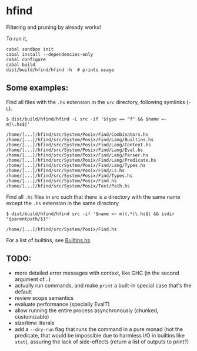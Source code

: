 hfind
=====

Filtering and pruning by already works!

To run it,
```
cabal sandbox init
cabal install --dependencies-only
cabal configure
cabal build
dist/build/hfind/hfind -h  # prints usage
```

Some examples:
--------------

Find all files with the `.hs` extension in the `src` directory, following symlinks (`-L`).
```
$ dist/build/hfind/hfind -L src -if '$type == "f" && $name =~ m|\.hs$|'

/home/[...]/hfind/src/System/Posix/Find/Combinators.hs
/home/[...]/hfind/src/System/Posix/Find/Lang/Builtins.hs
/home/[...]/hfind/src/System/Posix/Find/Lang/Context.hs
/home/[...]/hfind/src/System/Posix/Find/Lang/Eval.hs
/home/[...]/hfind/src/System/Posix/Find/Lang/Parser.hs
/home/[...]/hfind/src/System/Posix/Find/Lang/Predicate.hs
/home/[...]/hfind/src/System/Posix/Find/Lang/Types.hs
/home/[...]/hfind/src/System/Posix/Find/Ls.hs
/home/[...]/hfind/src/System/Posix/Find/Types.hs
/home/[...]/hfind/src/System/Posix/Find.hs
/home/[...]/hfind/src/System/Posix/Text/Path.hs
```

Find all `.hs` files in src such that there is a directory with the same name
except the `.hs` extension in the same directory
```
$ dist/build/hfind/hfind src -if '$name =~ m|(.*)\.hs$| && isdir "$parentpath/$1"'

/home/[...]/hfind/src/System/Posix/Find.hs
```

For a list of builtins, see [Builtins.hs](src/System/Posix/Find/Lang/Builtins.hs)


TODO:
-----

- more detailed error messages with context, like GHC (in the second argument of...)
- actually run commands, and make `print` a built-in special case that's the default
- review scope semantics
- evaluate performance (specially EvalT)
- allow running the entire process asynchronously (chunked, customizable)
- size/time literals
- add a `--dry-run` flag that runs the command in a pure monad (not the
  predicate, that would be impossible due to harmless I/O in builtins like
  `stat`), assuring the lack of side-effects (return a list of outputs to
  print?)
